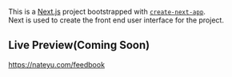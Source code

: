 This is a [Next.js](https://nextjs.org/) project bootstrapped with [`create-next-app`](https://github.com/vercel/next.js/tree/canary/packages/create-next-app).\
Next is used to create the front end user interface for the project.

## Live Preview(Coming Soon)

https://nateyu.com/feedbook
